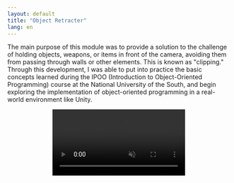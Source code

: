 ```yaml
---
layout: default
title: "Object Retracter"
lang: en
---
```


<div class="col-md-6">

The main purpose of this module was to provide a solution to the challenge of holding objects, weapons, or items in front of the camera, avoiding them from passing through walls or other elements. This is known as "clipping." Through this development, I was able to put into practice the basic concepts learned during the IPOO (Introduction to Object-Oriented Programming) course at the National University of the South, and begin exploring the implementation of object-oriented programming in a real-world environment like Unity.

</div>

<div class="col-md-6" align="center" >
<!--<img  id="veh" src="veh.png" alt="">-->

<video  class="w-100" loop autoplay muted>
<source src="/assets/media/objectretracter_demo.mp4" type="video/mp4">
</video> 
</div>
